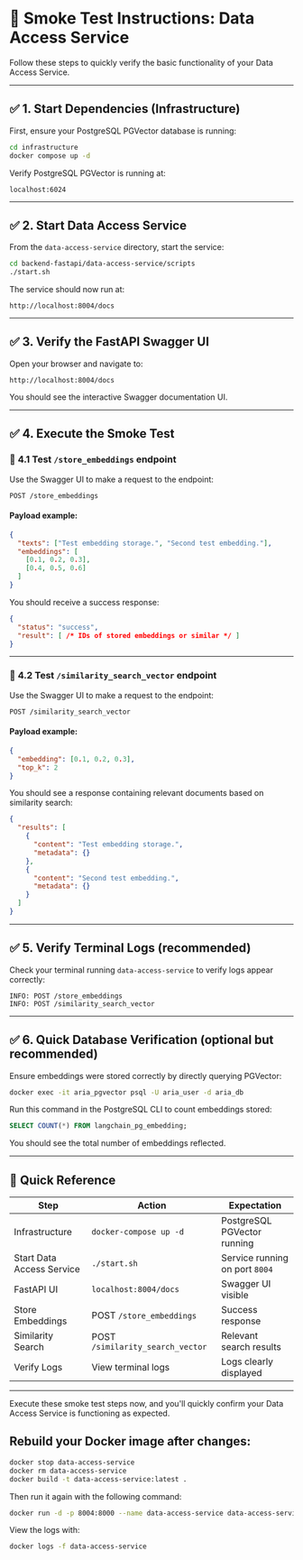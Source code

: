 # 🚀 **Smoke Test Instructions: Data Access Service**

Follow these steps to quickly verify the basic functionality of your Data Access Service.

---

## ✅ **1. Start Dependencies (Infrastructure)**

First, ensure your PostgreSQL PGVector database is running:

```bash
cd infrastructure
docker compose up -d 
```

Verify PostgreSQL PGVector is running at:
```
localhost:6024
```

---

## ✅ **2. Start Data Access Service**

From the `data-access-service` directory, start the service:

```bash
cd backend-fastapi/data-access-service/scripts
./start.sh
```

The service should now run at:
```
http://localhost:8004/docs
```

---

## ✅ **3. Verify the FastAPI Swagger UI**

Open your browser and navigate to:
```
http://localhost:8004/docs
```

You should see the interactive Swagger documentation UI.

---

## ✅ **4. Execute the Smoke Test**

### 🔹 **4.1 Test `/store_embeddings` endpoint**

Use the Swagger UI to make a request to the endpoint:
```
POST /store_embeddings
```

#### **Payload example:**

```json
{
  "texts": ["Test embedding storage.", "Second test embedding."],
  "embeddings": [
    [0.1, 0.2, 0.3],
    [0.4, 0.5, 0.6]
  ]
}
```

You should receive a success response:

```json
{
  "status": "success",
  "result": [ /* IDs of stored embeddings or similar */ ]
}
```

---

### 🔹 **4.2 Test `/similarity_search_vector` endpoint**

Use the Swagger UI to make a request to the endpoint:
```
POST /similarity_search_vector
```

#### **Payload example:**

```json
{
  "embedding": [0.1, 0.2, 0.3],
  "top_k": 2
}
```

You should see a response containing relevant documents based on similarity search:

```json
{
  "results": [
    {
      "content": "Test embedding storage.",
      "metadata": {}
    },
    {
      "content": "Second test embedding.",
      "metadata": {}
    }
  ]
}
```

---

## ✅ **5. Verify Terminal Logs (recommended)**

Check your terminal running `data-access-service` to verify logs appear correctly:

```
INFO: POST /store_embeddings
INFO: POST /similarity_search_vector
```

---

## ✅ **6. Quick Database Verification (optional but recommended)**

Ensure embeddings were stored correctly by directly querying PGVector:

```bash
docker exec -it aria_pgvector psql -U aria_user -d aria_db
```

Run this command in the PostgreSQL CLI to count embeddings stored:

```sql
SELECT COUNT(*) FROM langchain_pg_embedding;
```

You should see the total number of embeddings reflected.

---

## 🚩 **Quick Reference**

| Step                      | Action                                   | Expectation                        |
|---------------------------|------------------------------------------|------------------------------------|
| Infrastructure            | `docker-compose up -d `                  | PostgreSQL PGVector running        |
| Start Data Access Service | `./start.sh`                             | Service running on port `8004`     |
| FastAPI UI                | `localhost:8004/docs`                    | Swagger UI visible                 |
| Store Embeddings          | POST `/store_embeddings`                 | Success response                   |
| Similarity Search         | POST `/similarity_search_vector`         | Relevant search results            |
| Verify Logs               | View terminal logs                       | Logs clearly displayed             |

---

Execute these smoke test steps now, and you'll quickly confirm your Data Access Service is functioning as expected.


## Rebuild your Docker image after changes:
```bash
docker stop data-access-service
docker rm data-access-service
docker build -t data-access-service:latest .
```

Then run it again with the following command:
```bash
docker run -d -p 8004:8000 --name data-access-service data-access-service:latest
```

View the logs with:
```bash
docker logs -f data-access-service
```
